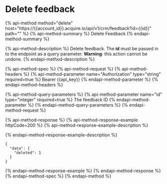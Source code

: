 # Delete feedback

{% api-method method="delete" host="https://{{account\_id}}.acquire.io/api/v1/crm/feedback?id={{id}}" path="" %}
{% api-method-summary %}
Delete Feedback
{% endapi-method-summary %}

{% api-method-description %}
Delete feedback. The **id** must be passed in to the endpoint as a query parameter. **Warning**: this action cannot be undone. 
{% endapi-method-description %}

{% api-method-spec %}
{% api-method-request %}
{% api-method-headers %}
{% api-method-parameter name="Authorization" type="string" required=true %}
Bearer {{api\_key}}
{% endapi-method-parameter %}
{% endapi-method-headers %}

{% api-method-query-parameters %}
{% api-method-parameter name="id" type="integer" required=true %}
The feedback ID
{% endapi-method-parameter %}
{% endapi-method-query-parameters %}
{% endapi-method-request %}

{% api-method-response %}
{% api-method-response-example httpCode=200 %}
{% api-method-response-example-description %}

{% endapi-method-response-example-description %}

```
{
  "data": {
    "deleted": 1
  }
}
```
{% endapi-method-response-example %}
{% endapi-method-response %}
{% endapi-method-spec %}
{% endapi-method %}

